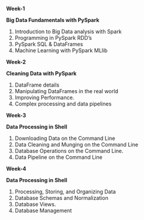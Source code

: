 
**Week-1**

**Big Data Fundamentals with PySpark**

<ol>
<li>Introduction to Big Data analysis with Spark</li>
<li>Programming in PySpark RDD’s</li>
<li>PySpark SQL & DataFrames</li>
<li>Machine Learning with PySpark MLlib</li>
</ol>

**Week-2**

**Cleaning Data with PySpark**

<ol>
<li>DataFrame details</li>
<li>Manipulating DataFrames in the real world</li>
<li>Improving Performance.</li>
<li>Complex processing and data pipelines</li>
</ol>

**Week-3**

**Data Processing in Shell**

<ol>
<li>Downloading Data on the Command Line</li>
<li>Data Cleaning and Munging on the Command Line</li>
<li>Database Operations on the Command Line.</li>
<li>Data Pipeline on the Command Line</li>
</ol>

**Week-4**

**Data Processing in Shell**

<ol>
<li>Processing, Storing, and Organizing Data</li>
<li>Database Schemas and Normalization</li>
<li>Database Views.</li>
<li>Database Management</li>
</ol>
